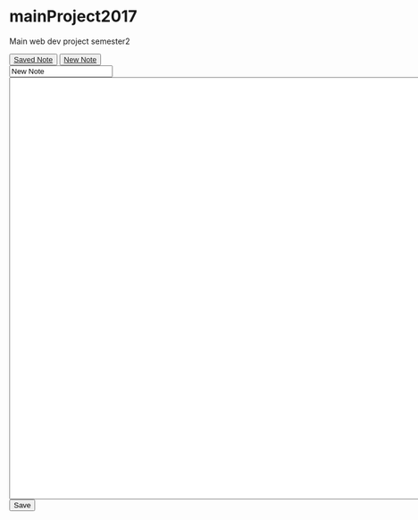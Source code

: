 # mainProject2017
Main web dev project semester2
<!doctype html>
<html>
<head>
<meta charset="utf-8">
<title>New Take Note</title>
<link href="MainProject.css" rel="stylesheet" type="text/css">
</head>

<body>
<div id="savedNote">
 	<button class="myButton"><a href="MainProject-NoteTakerSaved.html">Saved Note</a></button>
    <button class="myButton"><a href="MainProject-NoteTakerNew.html">New Note</a></button>
</div>


<form>
    <input type="text" name="newNote" value="New Note"><br>
   	<textarea name="message" rows="50" cols="100"></textarea><br>
   	<button class="myButton">Save</button>
</form>

</body>
</html>
